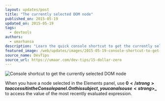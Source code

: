 ```yaml
---
layout: updates/post
title: "The currently selected DOM node"
published_on: 2015-05-19
updated_on: 2015-05-19
tags:
  - devtools
authors:
  - umarhansa
description: "Learn the quick console shortcut to get the currently selected DOM node."
featured_image: /web/updates/images/2015-05-19-console-shortcut-to-get-the-currently-selected-dom-node/dollar-zero.gif
source_name: DevTips
source_url: https://umaar.com/dev-tips/15-dollar-zero
---
```

<img src="/web/updates/images/2015-05-19-console-shortcut-to-get-the-currently-selected-dom-node/dollar-zero.gif" alt="Console shortcut to get the currently selected DOM node">

When you have a node selected in the Elements panel, use <strong>$0</strong> to access it in the Console panel. On this subject, you can also use <strong>$_</strong> to access the value of the most recently evaluated expression.
